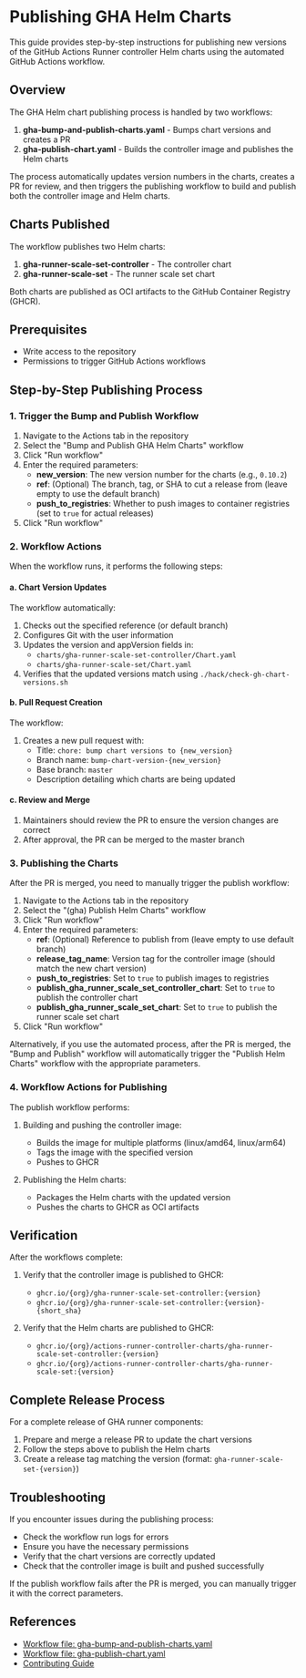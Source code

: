 # Publishing GHA Helm Charts

This guide provides step-by-step instructions for publishing new versions of the GitHub Actions Runner controller Helm charts using the automated GitHub Actions workflow.

## Overview

The GHA Helm chart publishing process is handled by two workflows:

1. **gha-bump-and-publish-charts.yaml** - Bumps chart versions and creates a PR
2. **gha-publish-chart.yaml** - Builds the controller image and publishes the Helm charts

The process automatically updates version numbers in the charts, creates a PR for review, and then triggers the publishing workflow to build and publish both the controller image and Helm charts.

## Charts Published

The workflow publishes two Helm charts:

1. **gha-runner-scale-set-controller** - The controller chart
2. **gha-runner-scale-set** - The runner scale set chart

Both charts are published as OCI artifacts to the GitHub Container Registry (GHCR).

## Prerequisites

- Write access to the repository
- Permissions to trigger GitHub Actions workflows

## Step-by-Step Publishing Process

### 1. Trigger the Bump and Publish Workflow

1. Navigate to the Actions tab in the repository
2. Select the "Bump and Publish GHA Helm Charts" workflow
3. Click "Run workflow"
4. Enter the required parameters:
   - **new_version**: The new version number for the charts (e.g., `0.10.2`)
   - **ref**: (Optional) The branch, tag, or SHA to cut a release from (leave empty to use the default branch)
   - **push_to_registries**: Whether to push images to container registries (set to `true` for actual releases)
5. Click "Run workflow"

### 2. Workflow Actions

When the workflow runs, it performs the following steps:

#### a. Chart Version Updates

The workflow automatically:

1. Checks out the specified reference (or default branch)
2. Configures Git with the user information
3. Updates the version and appVersion fields in:
   - `charts/gha-runner-scale-set-controller/Chart.yaml`
   - `charts/gha-runner-scale-set/Chart.yaml`
4. Verifies that the updated versions match using `./hack/check-gh-chart-versions.sh`

#### b. Pull Request Creation

The workflow:
1. Creates a new pull request with:
   - Title: `chore: bump chart versions to {new_version}`
   - Branch name: `bump-chart-version-{new_version}`
   - Base branch: `master`
   - Description detailing which charts are being updated

#### c. Review and Merge

1. Maintainers should review the PR to ensure the version changes are correct
2. After approval, the PR can be merged to the master branch

### 3. Publishing the Charts

After the PR is merged, you need to manually trigger the publish workflow:

1. Navigate to the Actions tab in the repository
2. Select the "(gha) Publish Helm Charts" workflow
3. Click "Run workflow"
4. Enter the required parameters:
   - **ref**: (Optional) Reference to publish from (leave empty to use default branch)
   - **release_tag_name**: Version tag for the controller image (should match the new chart version)
   - **push_to_registries**: Set to `true` to publish images to registries
   - **publish_gha_runner_scale_set_controller_chart**: Set to `true` to publish the controller chart
   - **publish_gha_runner_scale_set_chart**: Set to `true` to publish the runner scale set chart
5. Click "Run workflow"

Alternatively, if you use the automated process, after the PR is merged, the "Bump and Publish" workflow will automatically trigger the "Publish Helm Charts" workflow with the appropriate parameters.

### 4. Workflow Actions for Publishing

The publish workflow performs:

1. Building and pushing the controller image:
   - Builds the image for multiple platforms (linux/amd64, linux/arm64)
   - Tags the image with the specified version
   - Pushes to GHCR

2. Publishing the Helm charts:
   - Packages the Helm charts with the updated version
   - Pushes the charts to GHCR as OCI artifacts

## Verification

After the workflows complete:

1. Verify that the controller image is published to GHCR:
   - `ghcr.io/{org}/gha-runner-scale-set-controller:{version}`
   - `ghcr.io/{org}/gha-runner-scale-set-controller:{version}-{short_sha}`

2. Verify that the Helm charts are published to GHCR:
   - `ghcr.io/{org}/actions-runner-controller-charts/gha-runner-scale-set-controller:{version}`
   - `ghcr.io/{org}/actions-runner-controller-charts/gha-runner-scale-set:{version}`

## Complete Release Process

For a complete release of GHA runner components:

1. Prepare and merge a release PR to update the chart versions
2. Follow the steps above to publish the Helm charts
3. Create a release tag matching the version (format: `gha-runner-scale-set-{version}`)

## Troubleshooting

If you encounter issues during the publishing process:

- Check the workflow run logs for errors
- Ensure you have the necessary permissions
- Verify that the chart versions are correctly updated
- Check that the controller image is built and pushed successfully

If the publish workflow fails after the PR is merged, you can manually trigger it with the correct parameters.

## References

- [Workflow file: gha-bump-and-publish-charts.yaml](https://github.com/actions/actions-runner-controller/blob/master/.github/workflows/gha-bump-and-publish-charts.yaml)
- [Workflow file: gha-publish-chart.yaml](https://github.com/actions/actions-runner-controller/blob/master/.github/workflows/gha-publish-chart.yaml)
- [Contributing Guide](https://github.com/actions/actions-runner-controller/blob/master/CONTRIBUTING.md#release-gha-runner-scale-set-controller-image-and-helm-charts)